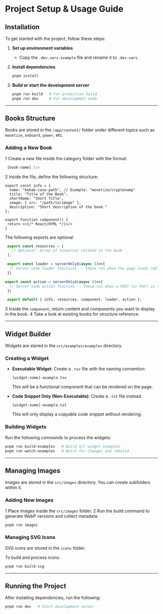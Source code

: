 # Project Setup & Usage Guide

## Installation

To get started with the project, follow these steps:

1. **Set up environment variables**
   - Copy the `.dev.vars.example` file and rename it to `.dev.vars`.

2. **Install dependencies**
   ```sh
   pnpm install
   ```

3. **Build or start the development server**
   ```sh
   pnpm run build   # For production build
   pnpm run dev     # For development mode
   ```

---

## Books Structure

Books are stored in the `/app/content/` folder under different topics such as `monetize`, `onboard`, `power`, etc.

### Adding a New Book

1 Create a new file inside the category folder with the format:

  ```ts
   [book-name].tsx
   ```

2 Inside the file, define the following structure:

   ```tsx
   export const info = {
     name: "kebab-case-path", // Example: "monetize/cryptonamp"
     title: "Title of the Book",
     shortName: "Short Title",
     image: { src: "/path/to/image" },
     description: "Short description of the book."
   };

   export function component() {
    return <>{/* React/HTML */}</>
   }
  ```

  The following exports are optional

  ```ts
   export const resources = [
     // Optional: Array of resources related to the book
   ];

   export const loader = serverOnly$(async ()=>{
    // Server-side loader functions -- these run when the page loads (GET)
   })

  export const action = serverOnly$(async ()=>{
    // Server-side action function -- these run when a POST (or PUT) is run against the route
   })

   export default { info, resources, component, loader, action };
   ```

3 Inside the `component`, return content and components you want to display in the book.
4 Take a look at existing books for structure reference.

---

## Widget Builder

Widgets are stored in the `src/examples/examples` directory.

### Creating a Widget

- **Executable Widget**: Create a `.tsx` file with the naming convention:

  ```
  [widget-name]-example.tsx
  ```

  This will be a functional component that can be rendered on the page.

- **Code Snippet Only (Non-Executable)**: Create a `.txt` file instead.

  ```
  [widget-name]-example.txt
  ```

  This will only display a copyable code snippet without rendering.

### Building Widgets

Run the following commands to process the widgets:

```sh
pnpm run build-examples   # Build all widget examples
pnpm run watch-examples   # Watch for changes and rebuild
```

---

## Managing Images

Images are stored in the `src/images` directory. You can create subfolders within it.

### Adding New Images

1 Place images inside the `src/images` folder.
2 Run the build command to generate WebP versions and collect metadata:

   ```sh
   pnpm run images
   ```

### Managing SVG Icons

SVG icons are stored in the `icons` folder.

To build and process icons:

```sh
pnpm run build-svg
```

---

## Running the Project

After installing dependencies, run the following:

```sh
pnpm run dev   # Start development server
```
